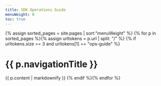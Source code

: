 ```yaml
---
title: SDK Operations Guide
menuWeight: 0
toc: true
---
```


<!-- this file just includes the per-section ops-guide files in one single page -->

{% assign sorted_pages = site.pages | sort:"menuWeight" %}
{% for p in sorted_pages %}{% assign urltokens = p.url | split: "/" %}
{% if urltokens.size == 3 and urltokens[1] == "ops-guide" %}
# {{ p.navigationTitle }}
{{ p.content | markdownify }}
{% endif %}{% endfor %}
